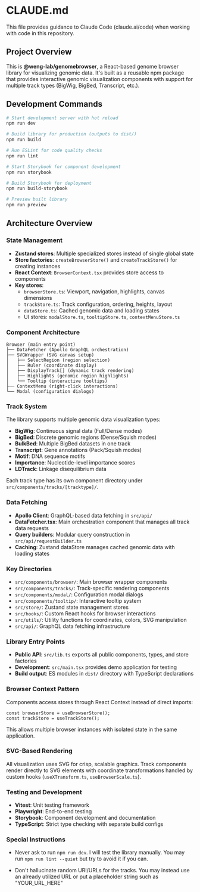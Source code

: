 # CLAUDE.md

This file provides guidance to Claude Code (claude.ai/code) when working with code in this repository.

## Project Overview

This is **@weng-lab/genomebrowser**, a React-based genome browser library for visualizing genomic data. It's built as a reusable npm package that provides interactive genomic visualization components with support for multiple track types (BigWig, BigBed, Transcript, etc.).

## Development Commands

```bash
# Start development server with hot reload
npm run dev

# Build library for production (outputs to dist/)
npm run build

# Run ESLint for code quality checks
npm run lint

# Start Storybook for component development
npm run storybook

# Build Storybook for deployment
npm run build-storybook

# Preview built library
npm run preview
```

## Architecture Overview

### State Management

- **Zustand stores**: Multiple specialized stores instead of single global state
- **Store factories**: `createBrowserStore()` and `createTrackStore()` for creating instances
- **React Context**: `BrowserContext.tsx` provides store access to components
- **Key stores**:
  - `browserStore.ts`: Viewport, navigation, highlights, canvas dimensions
  - `trackStore.ts`: Track configuration, ordering, heights, layout
  - `dataStore.ts`: Cached genomic data and loading states
  - UI stores: `modalStore.ts`, `tooltipStore.ts`, `contextMenuStore.ts`

### Component Architecture

```
Browser (main entry point)
├── DataFetcher (Apollo GraphQL orchestration)
├── SVGWrapper (SVG canvas setup)
│   ├── SelectRegion (region selection)
│   ├── Ruler (coordinate display)
│   ├── DisplayTrack[] (dynamic track rendering)
│   ├── Highlights (genomic region highlights)
│   └── Tooltip (interactive tooltips)
├── ContextMenu (right-click interactions)
└── Modal (configuration dialogs)
```

### Track System

The library supports multiple genomic data visualization types:

- **BigWig**: Continuous signal data (Full/Dense modes)
- **BigBed**: Discrete genomic regions (Dense/Squish modes)
- **BulkBed**: Multiple BigBed datasets in one track
- **Transcript**: Gene annotations (Pack/Squish modes)
- **Motif**: DNA sequence motifs
- **Importance**: Nucleotide-level importance scores
- **LDTrack**: Linkage disequilibrium data

Each track type has its own component directory under `src/components/tracks/[tracktype]/`.

### Data Fetching

- **Apollo Client**: GraphQL-based data fetching in `src/api/`
- **DataFetcher.tsx**: Main orchestration component that manages all track data requests
- **Query builders**: Modular query construction in `src/api/requestBuilder.ts`
- **Caching**: Zustand dataStore manages cached genomic data with loading states

### Key Directories

- `src/components/browser/`: Main browser wrapper components
- `src/components/tracks/`: Track-specific rendering components
- `src/components/modal/`: Configuration modal dialogs
- `src/components/tooltip/`: Interactive tooltip system
- `src/store/`: Zustand state management stores
- `src/hooks/`: Custom React hooks for browser interactions
- `src/utils/`: Utility functions for coordinates, colors, SVG manipulation
- `src/api/`: GraphQL data fetching infrastructure

### Library Entry Points

- **Public API**: `src/lib.ts` exports all public components, types, and store factories
- **Development**: `src/main.tsx` provides demo application for testing
- **Build output**: ES modules in `dist/` directory with TypeScript declarations

### Browser Context Pattern

Components access stores through React Context instead of direct imports:

```tsx
const browserStore = useBrowserStore();
const trackStore = useTrackStore();
```

This allows multiple browser instances with isolated state in the same application.

### SVG-Based Rendering

All visualization uses SVG for crisp, scalable graphics. Track components render directly to SVG elements with coordinate transformations handled by custom hooks (`useXTransform.ts`, `useBrowserScale.ts`).

### Testing and Development

- **Vitest**: Unit testing framework
- **Playwright**: End-to-end testing
- **Storybook**: Component development and documentation
- **TypeScript**: Strict type checking with separate build configs

### Special Instructions

- Never ask to run `npm run dev`. I will test the library manually. You may run `npm run lint --quiet` but try to avoid it if you can.

- Don't hallucinate random URI/URLs for the tracks. You may instead use an already utilized URL or put a placeholder string such as "YOUR_URL_HERE"
